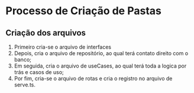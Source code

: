# Processo de Criação de Pastas

## Criação dos arquivos

1. Primeiro cria-se o arquivo de interfaces
2. Depois, cria o arquivo de repositório, ao qual terá contato direito com o banco;
3. Em seguida, cria o arquivo de useCases, ao qual terá toda a logica por trás e casos de uso;
4. Por fim, cria-se o arquivo de rotas e cria o registro no arquivo de serve.ts.
